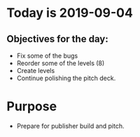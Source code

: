# Today is 2019-09-04

## Objectives for the day:

- Fix some of the bugs
- Reorder some of the levels (8)
- Create levels
- Continue polishing the pitch deck.

# Purpose

- Prepare for publisher build and pitch.
